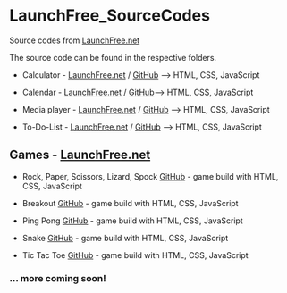 # LaunchFree_SourceCodes

 Source codes from [LaunchFree.net](https://launchfree.net/)

 The source code can be found in the respective folders.

 - Calculator - [LaunchFree.net](https://launchfree.net/sites/calculator/calculator.html) / [GitHub](https://github.com/BellaMrx/LaunchFree_SourceCodes/tree/main/Calculator) --> HTML, CSS, JavaScript

 - Calendar - [LaunchFree.net](https://launchfree.net/sites/calendar/calendar.html) / [GitHub](https://github.com/BellaMrx/LaunchFree_SourceCodes/tree/main/Calendar)--> HTML, CSS, JavaScript 

 - Media player - [LaunchFree.net](https://launchfree.net/sites/media_player/audio.html) / [GitHub](https://github.com/BellaMrx/LaunchFree_SourceCodes/tree/main/Media_Player) --> HTML, CSS, JavaScript

 - To-Do-List - [LaunchFree.net](https://launchfree.net/sites/to-do-list/to_do.html) / [GitHub](https://github.com/BellaMrx/LaunchFree_SourceCodes/tree/main/Calculator) --> HTML, CSS, JavaScript


## Games - [LaunchFree.net](https://launchfree.net/sites/games/games.html)

 - Rock, Paper, Scissors, Lizard, Spock [GitHub](https://github.com/BellaMrx/rock_paper_scissor_lizard_spock) - game build with HTML, CSS, JavaScript

 - Breakout [GitHub](https://github.com/Projects-Games-HTML-CSS-JS/Breakout) - game build with HTML, CSS, JavaScript 

 - Ping Pong [GitHub](https://github.com/Projects-Games-HTML-CSS-JS/Ping-Pong) -  game build with HTML, CSS, JavaScript 

 - Snake [GitHub](https://github.com/Projects-Games-HTML-CSS-JS/Snake) - game build with HTML, CSS, JavaScript 

 - Tic Tac Toe [GitHub](https://github.com/Projects-Games-HTML-CSS-JS/Tic_Tac_Toe) - game build with HTML, CSS, JavaScript


 ### ... more coming soon!